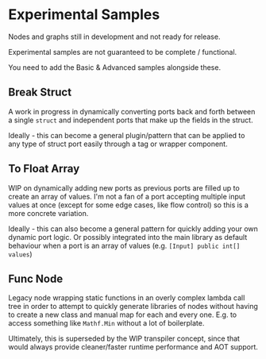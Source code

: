 
# Experimental Samples

Nodes and graphs still in development and not ready for release.

Experimental samples are not guaranteed to be complete / functional.

You need to add the Basic & Advanced samples alongside these.


## Break Struct

A work in progress in dynamically converting ports back and forth between a single `struct` and independent ports that make up the fields in the struct. 

Ideally - this can become a general plugin/pattern that can be applied to any type of struct port easily through a tag or wrapper component.


## To Float Array

WIP on dynamically adding new ports as previous ports are filled up to create an array of values. I'm not a fan of a port accepting multiple input values at once (except for some edge cases, like flow control) so this is a more concrete variation. 

Ideally - this can also become a general pattern for quickly adding your own dynamic port logic. Or possibly integrated into the main library as default behaviour when a port is an array of values (e.g. `[Input] public int[] values`)


## Func Node

Legacy node wrapping static functions in an overly complex lambda call tree in order to attempt to quickly generate libraries of nodes without having to create a new class and manual map for each and every one. E.g. to access something like `Mathf.Min` without a lot of boilerplate.

Ultimately, this is superseded by the WIP transpiler concept, since that would always provide cleaner/faster runtime performance and AOT support.

